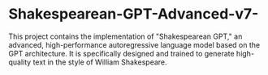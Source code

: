 # Shakespearean-GPT-Advanced-v7-
This project contains the implementation of "Shakespearean GPT," an advanced, high-performance autoregressive language model based on the GPT architecture. It is specifically designed and trained to generate high-quality text in the style of William Shakespeare.
